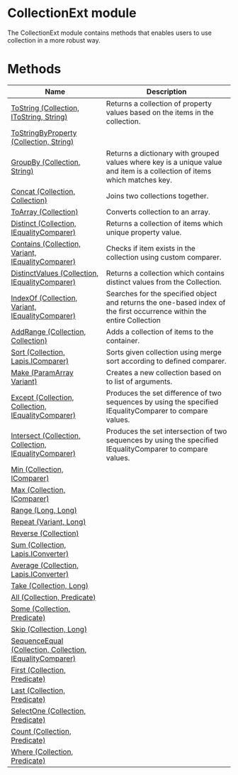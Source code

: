 # CollectionExt module

The CollectionExt module contains methods that enables users to use collection in a more robust way.

# Methods

|Name|Description|
|-|-|
|[ToString (Collection, IToString, String)](./ToString.md)|Returns a collection of property values based on the items in the collection.|
|[ToStringByProperty (Collection, String)](./ToStringByProperty.md)||
|[GroupBy (Collection, String)](./GroupBy.md)|Returns a dictionary with grouped values where key is a unique value and item is a collection of items which matches key.|
|[Concat (Collection, Collection)](./Concat.md)|Joins two collections together.|
|[ToArray (Collection)](./ToArray.md)|Converts collection to an array.|
|[Distinct (Collection, IEqualityComparer)](./Distinct.md)|Returns a collection of items which unique property value.|
|[Contains (Collection, Variant, IEqualityComparer)](./Contains.md)|Checks if item exists in the collection using custom comparer.|
|[DistinctValues (Collection, IEqualityComparer)](./DistinctValues.md)|Returns a collection which contains distinct values from the Collection.|
|[IndexOf (Collection, Variant, IEqualityComparer)](./IndexOf.md)|Searches for the specified object and returns the one-based index of the first occurrence within the entire Collection|
|[AddRange (Collection, Collection)](./AddRange.md)|Adds a collection of items to the container.|
|[Sort (Collection, Lapis.IComparer)](./Sort.md)|Sorts given collection using merge sort according to defined comparer.|
|[Make (ParamArray Variant)](./Make.md)|Creates a new collection based on to list of arguments.|
|[Except (Collection, Collection, IEqualityComparer)](./Except.md)|Produces the set difference of two sequences by using the specified IEqualityComparer to compare values.|
|[Intersect (Collection, Collection, IEqualityComparer)](./Intersect.md)|Produces the set intersection of two sequences by using the specified IEqualityComparer to compare values.|
|[Min (Collection, IComparer)](./Min.md)||
|[Max (Collection, IComparer)](./Max.md)||
|[Range (Long, Long)](./Range.md)||
|[Repeat (Variant, Long)](./Repeat.md)||
|[Reverse (Collection)](./Reverse.md)||
|[Sum (Collection, Lapis.IConverter)](./Sum.md)||
|[Average (Collection, Lapis.IConverter)](./Average.md)||
|[Take (Collection, Long)](./Take.md)||
|[All (Collection, Predicate)](./All.md)||
|[Some (Collection, Predicate)](./Some.md)||
|[Skip (Collection, Long)](./Skip.md)||
|[SequenceEqual (Collection, Collection, IEqualityComparer)](./SequenceEqual.md)||
|[First (Collection, Predicate)](./First.md)||
|[Last (Collection, Predicate)](./Last.md)||
|[SelectOne (Collection, Predicate)](./SelectOne.md)||
|[Count (Collection, Predicate)](./Count.md)||
|[Where (Collection, Predicate)](./Where.md)||

